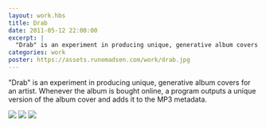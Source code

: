 ```yaml
---
layout: work.hbs
title: Drab
date: 2011-05-12 22:00:00
excerpt: |
  "Drab" is an experiment in producing unique, generative album covers for an artist. Whenever the album is bought online, a program outputs a unique version of the album cover and adds it to the MP3 metadata.
categories: work
poster: https://assets.runemadsen.com/work/drab.jpg
---
```


"Drab" is an experiment in producing unique, generative album covers for an
artist. Whenever the album is bought online, a program outputs a unique version
of the album cover and adds it to the MP3 metadata.

<img src="https://assets.runemadsen.com/work/drab1.jpg" />
<img src="https://assets.runemadsen.com/work/drab2.jpg" />
<img src="https://assets.runemadsen.com/work/drab3.jpg" />
